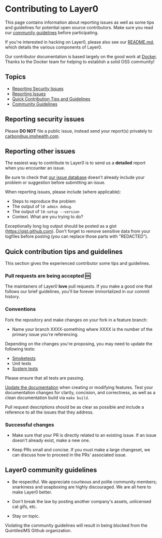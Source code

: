 # Contributing to Layer0

This page contains information about reporting issues as well as some tips and
guidelines for potential open source contributors. Make sure you read our [community guidelines](#layer0-community-guidelines) before participating.

If you're interested in hacking on Layer0, please also see our [README.md](README.md),
which details the various components of Layer0.

Our contributor documentation is based largely on the good work at
[Docker](https://github.com/docker/docker). Thanks to the Docker team for helping
to establish a solid OSS community!

## Topics

* [Reporting Security Issues](#reporting-security-issues)
* [Reporting Issues](#reporting-other-issues)
* [Quick Contribution Tips and Guidelines](#quick-contribution-tips-and-guidelines)
* [Community Guidelines](#layer0-community-guidelines)

## Reporting security issues

Please **DO NOT** file a public issue, instead send your report(s) privately to
[carbon@us.imshealth.com](mailto:carbon@us.imshealth.com).

## Reporting other issues

The easiest way to contribute to Layer0 is to send us a **detailed** report when you
encounter an issue.

Be sure to check that [our issue database](https://github.com/quintilesims/layer0/issues)
doesn't already include your problem or suggestion before submitting an issue.

When reporting issues, please include (where applicable):

* Steps to reproduce the problem
* The output of `l0 admin debug`.
* The output of `l0-setup --version`
* Context. What are you trying to do?

Exceptionally long log output should be posted as a gist (https://gist.github.com).
Don't forget to remove sensitive data from your logfiles before posting (you can
replace those parts with "REDACTED").

## Quick contribution tips and guidelines

This section gives the experienced contributor some tips and guidelines.

### Pull requests are being accepted 🆒

The maintainers of Layer0 **love** pull requests. If you make a good one that
follows our brief guidelines, you'll be forever immortalized in our commit history.

### Conventions

Fork the repository and make changes on your fork in a feature branch:

* Name your branch XXXX-something where XXXX is the number of the primary issue you're
referencing.

Depending on the changes you're proposing, you may need to update the following tests:

* [Smoketests](/tests/smoke/README.md)
* Unit tests
* [System tests](/tests/system/README.md)

Please ensure that all tests are passing.

[Update the documentation](https://github.com/quintilesims/layer0/tree/develop/docs-src)
when creating or modifying features. Test your documentation changes for
clarity, concision, and correctness, as well as a clean documentation build via
`make build`.

Pull request descriptions should be as clear as possible and include a reference
to all the issues that they address.

### Successful changes

* Make sure that your PR is directly related to an existing issue. If an issue doesn't
already exist, make a new one.

* Keep PRs small and concise. If you must make a large changeset, we can discuss
how to proceed in the PRs' associated issue.

## Layer0 community guidelines

* Be respectful. We appreciate courteous and polite community members; snarkiness
and soapboxing are highly discouraged. We are all here to make Layer0 better.

* Don't break the law by posting another company's assets, unlicensed cat gifs, etc.

* Stay on topic.

Violating the community guidelines will result in being blocked from the QuintilesIMS
Github organization.
